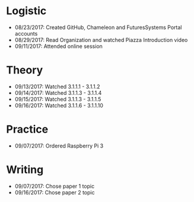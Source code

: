 # Logistic
* 08/23/2017: Created GitHub, Chameleon and FuturesSystems Portal accounts
* 08/29/2017: Read Organization and watched Piazza Introduction video
* 09/11/2017: Attended online session 
 

# Theory
* 09/13/2017: Watched 3.1.1.1 - 3.1.1.2
* 09/14/2017: Watched 3.1.1.3 - 3.1.1.4
* 09/15/2017: Watched 3.1.1.3 - 3.1.1.5
* 09/16/2017: Watched 3.1.1.6 - 3.1.1.10

# Practice
* 09/07/2017: Ordered Raspberry Pi 3 

# Writing
* 09/07/2017: Chose paper 1 topic
* 09/16/2017: Chose paper 2 topic
